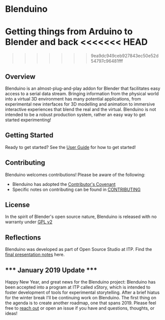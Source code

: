 
# Blenduino
Getting things from Arduino to Blender and back
<<<<<<< HEAD
=======

>>>>>>> 9ea9dc949ceb927843ec50e52d54797c96481fff

## Overview
Blenduino is an almost-plug-and-play addon for Blender that facilitates easy access to a serial data stream. Bringing information from the physical world into a virtual 3D environment has many potential applications, from experimental new interfaces for 3D modelling and animation to immersive interactive experiences that blend the real and the virtual. Blenduino is not intended to be a robust production system, rather an easy way to get started experimenting!

## Getting Started
Ready to get started? See the [User Guide](https://github.com/jameshosken/Blenduino/blob/master/User_Guide.md) for how to get started!

## Contributing
Blenduino welcomes contributions! Please be aware of the following:
- Blenduino has adopted the [Contributor's Covenant](https://www.contributor-covenant.org/version/1/4/code-of-conduct)
- Specific notes on contributing can be found in [CONTRIBUTING](https://github.com/jameshosken/Blenduino/blob/master/CONTRIBUTING.md)

## License
In the spirit of Blender's open source nature, Blenduino is released with no warranty under [GPL v2](https://github.com/jameshosken/Blenduino/blob/master/LICENSE.md) 

## Reflections
Blenduino was developed as part of Open Source Studio at ITP. Find the [final presentation notes](https://github.com/jameshosken/Blenduino/blob/master/Presentation.md) here.

*** January 2019 Update ***
---
Happy New Year, and great news for the Blenduino project: Blenduino has been accepted into a program at ITP called xStory, which is intended to foster development of tools for experimental storytelling. After a brief hiatus for the winter break I'll be continuing work on Blenduino. The first thing on the agenda is to create another roadmap, one that spans 2019. Please feel free to [reach out](https://jameshosken.com/contact/) or open an issue if you have and questions, thoughts, or ideas! 
